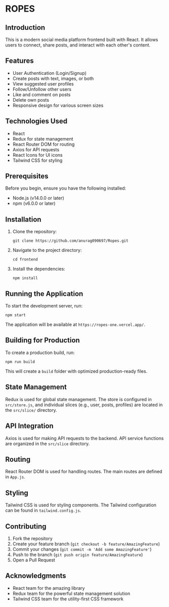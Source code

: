 <!-- @format -->

# ROPES

## Introduction

This is a modern social media platform frontend built with React. It allows users to connect, share posts, and interact with each other's content.

## Features

- User Authentication (Login/Signup)
- Create posts with text, images, or both
- View suggested user profiles
- Follow/Unfollow other users
- Like and comment on posts
- Delete own posts
- Responsive design for various screen sizes

## Technologies Used

- React
- Redux for state management
- React Router DOM for routing
- Axios for API requests
- React Icons for UI icons
- Tailwind CSS for styling

## Prerequisites

Before you begin, ensure you have the following installed:

- Node.js (v14.0.0 or later)
- npm (v6.0.0 or later)

## Installation

1. Clone the repository:

   ```
   git clone https://github.com/anurag090697/Ropes.git
   ```

2. Navigate to the project directory:

   ```
   cd frontend
   ```

3. Install the dependencies:

   ```
   npm install
   ```

## Running the Application

To start the development server, run:

```
npm start
```

The application will be available at `https://ropes-one.vercel.app/`.

## Building for Production

To create a production build, run:

```
npm run build
```

This will create a `build` folder with optimized production-ready files.

## State Management

Redux is used for global state management. The store is configured in `src/store.js`, and individual slices (e.g., user, posts, profiles) are located in the `src/slice/` directory.

## API Integration

Axios is used for making API requests to the backend. API service functions are organized in the `src/slice` directory.

## Routing

React Router DOM is used for handling routes. The main routes are defined in `App.js`.

## Styling

Tailwind CSS is used for styling components. The Tailwind configuration can be found in `tailwind.config.js`.

## Contributing

1. Fork the repository
2. Create your feature branch (`git checkout -b feature/AmazingFeature`)
3. Commit your changes (`git commit -m 'Add some AmazingFeature'`)
4. Push to the branch (`git push origin feature/AmazingFeature`)
5. Open a Pull Request

## Acknowledgments

- React team for the amazing library
- Redux team for the powerful state management solution
- Tailwind CSS team for the utility-first CSS framework
